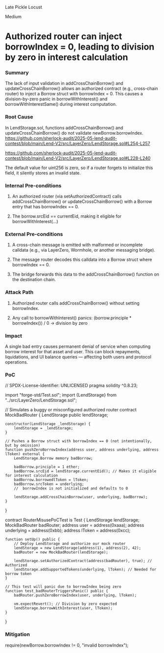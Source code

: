 Late Pickle Locust

Medium

# Authorized router can inject borrowIndex = 0, leading to division by zero in interest calculation

### Summary

The lack of input validation in addCrossChainBorrow() and updateCrossChainBorrow() allows an authorized contract (e.g., cross-chain router) to inject a Borrow struct with borrowIndex = 0.
This causes a division-by-zero panic in borrowWithInterest() and borrowWithInterestSame() during interest computation.

### Root Cause

In LendStorage.sol, functions addCrossChainBorrow() and updateCrossChainBorrow() do not validate newBorrow.borrowIndex.
https://github.com/sherlock-audit/2025-05-lend-audit-contest/blob/main/Lend-V2/src/LayerZero/LendStorage.sol#L254-L257

https://github.com/sherlock-audit/2025-05-lend-audit-contest/blob/main/Lend-V2/src/LayerZero/LendStorage.sol#L228-L240

The default value for uint256 is zero, so if a router forgets to initialize this field, it silently stores an invalid state.

### Internal Pre-conditions

1. An authorized router (via setAuthorizedContract) calls addCrossChainBorrow() or updateCrossChainBorrow() with a Borrow entry that has borrowIndex == 0.

2. The borrow.srcEid == currentEid, making it eligible for borrowWithInterest(...)

### External Pre-conditions

1. A cross-chain message is emitted with malformed or incomplete calldata (e.g., via LayerZero, Wormhole, or another messaging bridge).

2. The message router decodes this calldata into a Borrow struct where borrowIndex == 0.

3. The bridge forwards this data to the addCrossChainBorrow() function on the destination chain.

### Attack Path

1. Authorized router calls addCrossChainBorrow() without setting borrowIndex.

2. Any call to borrowWithInterest() panics:
(borrow.principle * borrowIndex()) / 0 → division by zero


### Impact

A single bad entry causes permanent denial of service when computing borrow interest for that asset and user.
This can block repayments, liquidations, and UI balance queries — affecting both users and protocol operations.

### PoC

// SPDX-License-Identifier: UNLICENSED
pragma solidity ^0.8.23;

import "forge-std/Test.sol";
import {LendStorage} from "../src/LayerZero/LendStorage.sol";


// Simulates a buggy or misconfigured authorized router
contract MockBadRouter {
    LendStorage public lendStorage;

    constructor(LendStorage _lendStorage) {
        lendStorage = _lendStorage;
    }

    // Pushes a Borrow struct with borrowIndex == 0 (not intentionally, but by omission)
    function pushZeroBorrowIndex(address user, address underlying, address lToken) external {
        LendStorage.Borrow memory badBorrow;

        badBorrow.principle = 1 ether;
        badBorrow.srcEid = lendStorage.currentEid(); // Makes it eligible for interest calculation
        badBorrow.borrowedlToken = lToken;
        badBorrow.srcToken = underlying;
        //  borrowIndex is not initialized and defaults to 0

        lendStorage.addCrossChainBorrow(user, underlying, badBorrow);
    }
}

contract RouterMisusePoCTest is Test {
    LendStorage lendStorage;
    MockBadRouter badRouter;
    address user = address(0xaaa);
    address underlying = address(0xbb);
    address lToken = address(0xcc);

    function setUp() public {
        // Deploy LendStorage and authorize our mock router
        lendStorage = new LendStorage(address(1), address(2), 42);
        badRouter = new MockBadRouter(lendStorage);

        lendStorage.setAuthorizedContract(address(badRouter), true); //  Authorized
        lendStorage.addSupportedTokens(underlying, lToken); // Needed for borrow token
    }

    // This test will panic due to borrowIndex being zero
    function test_badRouterTriggersPanic() public {
        badRouter.pushZeroBorrowIndex(user, underlying, lToken);

        vm.expectRevert(); // Division by zero expected
        lendStorage.borrowWithInterest(user, lToken);
    }
}


### Mitigation

require(newBorrow.borrowIndex != 0, "invalid borrowIndex");
